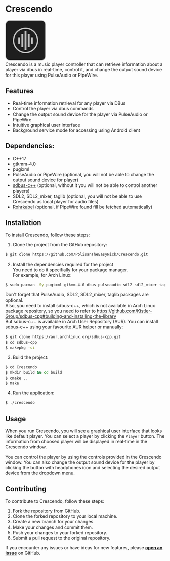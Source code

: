 # Crescendo
![Logo](icon.svg "Crescendo logo")  
Crescendo is a music player controller that can retrieve information about a player via dbus in real-time, control it, and change the output sound device for this player using PulseAudio or PipeWire.

## Features
* Real-time information retrieval for any player via DBus
* Control the player via dbus commands
* Change the output sound device for the player via PulseAudio or PipeWire
* Intuitive graphical user interface
* Background service mode for accessing using Android client

## Dependencies:
* C++17
* gtkmm-4.0
* pugixml 
* PulseAudio or PipeWire (optional, you will not be able to change the output sound device for player)
* [sdbus-c++](https://github.com/Kistler-Group/sdbus-cpp) (optional, without it you will not be able to control another players)
* SDL2, SDL2_mixer, taglib (optional, you will not be able to use Crescendo as local player for audio files)
* [Rohrkabel](https://github.com/Soundux/rohrkabel) (optional, if PipeWire found fill be fetched automatically)

## Installation
To install Crescendo, follow these steps:
1. Clone the project from the GitHub repository:  
```bash
$ git clone https://github.com/PolisanTheEasyNick/Crescendo.git
```
2. Install the dependencies required for the project  
You need to do it specifially for your package manager.  
For example, for Arch Linux:
```bash
$ sudo pacman -Sy pugixml gtkmm-4.0 dbus pulseaudio sdl2 sdl2_mixer taglib 
```
Don't forget that PulseAudio, SDL2, SDL2_mixer, taglib packages are optional.  
Also, you need to install sdbus-c++, which is not available in Arch Linux package repository, so you need to refer to https://github.com/Kistler-Group/sdbus-cpp#building-and-installing-the-library  
But sdbus-c++ is available in Arch User Repository (AUR). You can install sdbus-c++ using your favourite AUR helper or manually:
```bash
$ git clone https://aur.archlinux.org/sdbus-cpp.git
$ cd sdbus-cpp
$ makepkg -si
```
3. Build the project:
```bash
$ cd Crescendo
$ mkdir build && cd build
$ cmake ..
$ make
```
4. Run the application:
```bash
$ ./сrescendo
```

## Usage
When you run Crescendo, you will see a graphical user interface that looks like default player. You can select a player by clicking the `Player` button. The information from choosed player will be displayed in real-time in the Crescendo window.  

You can control the player by using the controls provided in the Crescendo window. You can also change the output sound device for the player by clicking the button with headphones icon and selecting the desired output device from the dropdown menu.

## Contributing
To contribute to Crescendo, follow these steps:

1. Fork the repository from GitHub.
2. Clone the forked repository to your local machine.
3. Create a new branch for your changes.
4. Make your changes and commit them.
5. Push your changes to your forked repository.
6. Submit a pull request to the original repository.

If you encounter any issues or have ideas for new features, please **[open an issue](https://github.com/PolisanTheEasyNick/Crescendo/issues)** on GitHub.




